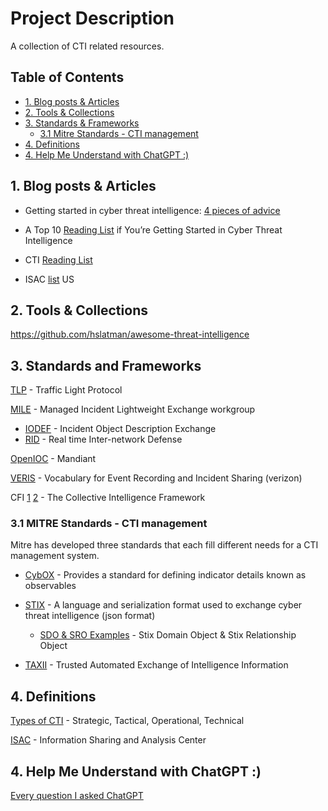 # Project Description
A collection of CTI related resources.

## Table of Contents 
- [1. Blog posts & Articles](#1-blog-posts--articles)
- [2. Tools & Collections](#2-tools--collections)
- [3. Standards & Frameworks](#3-standards-and-frameworks)
  -   [3.1 Mitre Standards - CTI management](#31-mitre-standards---cti-management)
- [4. Definitions](#4-definitions)  
- [4. Help Me Understand with ChatGPT :)](https://github.com/slashparity/CTI-Resources/tree/main/Help%20me%20understand%20with%20ChatGPT#description)


  
## 1. Blog posts & Articles 
- Getting started in cyber threat intelligence: [4 pieces of advice](https://redcanary.com/blog/getting-started-in-cyber-threat-intelligence/)  

- A Top 10 [Reading List](https://medium.com/katies-five-cents/a-top-10-reading-list-if-youre-getting-started-in-cyber-threat-intelligence-c11a18fc9798) if You’re Getting Started in Cyber Threat Intelligence 

- CTI [Reading List](https://sroberts.medium.com/cti-reading-list-a93ccdd7469c)

- ISAC [list](https://learningsomecti.medium.com/list-of-information-sharing-and-analysis-center-united-states-f4d5743f85d2) US

## 2. Tools & Collections
https://github.com/hslatman/awesome-threat-intelligence  

## 3. Standards and Frameworks
[TLP](https://www.cisa.gov/news-events/news/traffic-light-protocol-tlp-definitions-and-usage)  - Traffic Light Protocol 

[MILE](https://datatracker.ietf.org/wg/mile/about/) - Managed Incident Lightweight Exchange workgroup
  - [IODEF](https://datatracker.ietf.org/doc/rfc8274/) - Incident Object Description Exchange
  - [RID](https://datatracker.ietf.org/doc/rfc6545/) - Real time Inter-network Defense

[OpenIOC](https://www.mandiant.com/resources/blog/openioc-basics) - Mandiant  

[VERIS](https://github.com/vz-risk/veris) - Vocabulary for Event Recording and Incident Sharing (verizon)  

CFI [1](https://csirtgadgets.com/collective-intelligence-framework) [2](https://github.com/csirtgadgets/cif-v5#getting-started) - The Collective Intelligence Framework

### 3.1 MITRE Standards - CTI management  
Mitre has developed three standards that each fill different needs for a CTI
management system.  


- [CybOX](https://cybox.mitre.org/about/) - Provides a standard for defining indicator details known as observables
  
- [STIX](https://oasis-open.github.io/cti-documentation/stix/intro.html) - A language and serialization format used to exchange cyber threat intelligence (json format)  
  - [SDO & SRO Examples](https://oasis-open.github.io/cti-documentation/stix/walkthrough) - Stix Domain Object & Stix Relationship Object

- [TAXII](https://oasis-open.github.io/cti-documentation/taxii/intro.html) - Trusted Automated Exchange of Intelligence Information

## 4. Definitions 
[Types of CTI](https://www.bluevoyant.com/knowledge-center/cyber-threat-intelligence-cti-definition-types-process) - Strategic, Tactical, Operational, Technical  

[ISAC](https://en.wikipedia.org/wiki/Information_Sharing_and_Analysis_Center) - Information Sharing and Analysis Center

## 4. Help Me Understand with ChatGPT :)
[Every question I asked ChatGPT](https://github.com/slashparity/CTI-Resources/tree/main/Help%20me%20understand%20with%20ChatGPT#description) 



